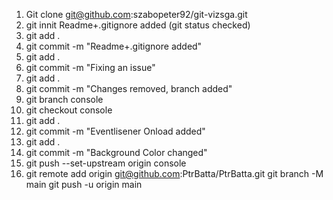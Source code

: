 1. Git clone git@github.com:szabopeter92/git-vizsga.git
2. git innit
    Readme+.gitignore added (git status checked)
3. git add .
4. git commit -m "Readme+.gitignore added"
5. git add .
5. git commit -m "Fixing an issue"
6. git add .
7. git commit -m "Changes removed, branch added"
8. git branch console
9. git checkout console
10. git add .
11. git commit -m "Eventlisener Onload added"
12. git add .
13. git commit -m "Background Color changed"
14. git push --set-upstream origin console
15. git remote add origin git@github.com:PtrBatta/PtrBatta.git
    git branch -M main
    git push -u origin main
